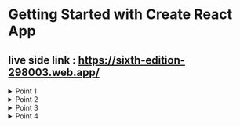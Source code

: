 # Getting Started with Create React App

## live side link : https://sixth-edition-298003.web.app/

 <details>
           <summary>Point 1</summary>
           <p>First i add login add and update to my register . Then we add Loading</p>
         </details>
 <details>
           <summary>Point 2</summary>
           <p>then we update login ...and i add required auth. and not found</p>
         </details>
 <details>
           <summary>Point 3</summary>
           <p>third i add a fake data.. and update it  .and i use my fake data</p>
         </details>
 <details>
           <summary>Point 4</summary>
           <p>last of we finish teacher update .and home data finish..and update about .and last update readme file</p>
         </details>